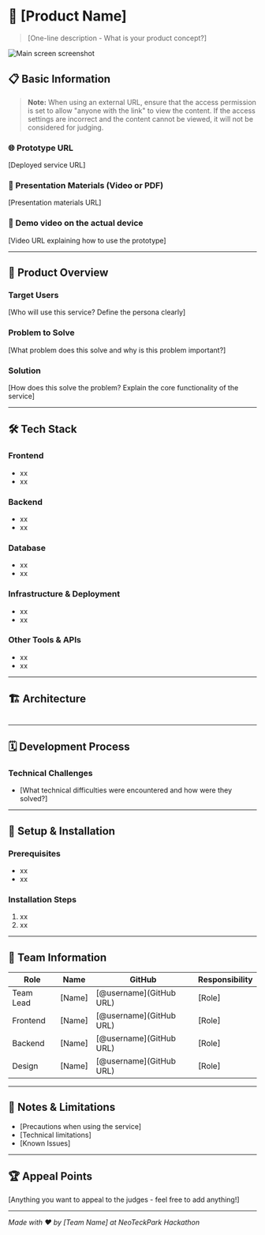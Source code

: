 # 🚀 [Product Name]
> [One-line description - What is your product concept?]

![Main screen screenshot](image_URL)

## 📋 Basic Information

> **Note:** When using an external URL, ensure that the access permission is set to allow "anyone with the link" to view the content. If the access settings are incorrect and the content cannot be viewed, it will not be considered for judging.

### 🌐 Prototype URL
[Deployed service URL]

### 🎥 Presentation Materials (Video or PDF)
[Presentation materials URL]

### 📱 Demo video on the actual device
[Video URL explaining how to use the prototype]

---

## 🎯 Product Overview

### Target Users
[Who will use this service? Define the persona clearly]

### Problem to Solve
[What problem does this solve and why is this problem important?]

### Solution
[How does this solve the problem? Explain the core functionality of the service]

---

## 🛠️ Tech Stack

### Frontend
- xx
- xx

### Backend
- xx
- xx

### Database
- xx
- xx

### Infrastructure & Deployment
- xx
- xx

### Other Tools & APIs
- xx
- xx

---

## 🏗️ Architecture

```mermaid
```

---

## 🗓️ Development Process

### Technical Challenges
- [What technical difficulties were encountered and how were they solved?]

---

## 🚀 Setup & Installation

### Prerequisites
- xx
- xx

### Installation Steps
1. xx
2. xx

---

## 👥 Team Information

| Role | Name | GitHub | Responsibility |
| --------- | ------ | ----------------------- | -------------- |
| Team Lead | [Name] | [@username](GitHub URL) | [Role] |
| Frontend | [Name] | [@username](GitHub URL) | [Role] |
| Backend | [Name] | [@username](GitHub URL) | [Role] |
| Design | [Name] | [@username](GitHub URL) | [Role] |

---

## 📝 Notes & Limitations
- [Precautions when using the service]
- [Technical limitations]
- [Known Issues]

---

## 🏆 Appeal Points
[Anything you want to appeal to the judges - feel free to add anything!]

---

*Made with ❤️ by [Team Name] at NeoTeckPark Hackathon*